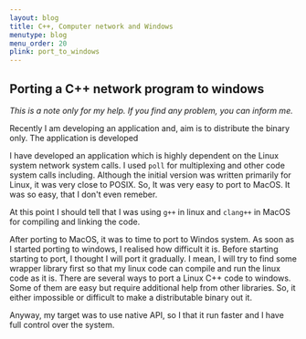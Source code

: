 ```yaml
---
layout: blog
title: C++, Computer network and Windows
menutype: blog
menu_order: 20
plink: port_to_windows
---
```


## Porting a C++ network program to windows

*This is a note only for my help. If you find any problem, you can inform me.*

Recently I am developing an application and, aim is to distribute the binary only.
The application is developed

I have developed an application which is highly dependent on the Linux system network system calls. 
I used `poll` for multiplexing and other code system calls including.
Although the initial version was written primarily for Linux, it was very close to POSIX.
So, It was very easy to port to MacOS. 
It was so easy, that I don't even remeber.

At this point I should tell that I was using `g++` in linux and `clang++` in MacOS for compiling and linking the code.

After porting to MacOS, it was to time to port to Windos system.
As soon as I started porting to windows, I realised how difficult it is.
Before starting starting to port, I thought I will port it gradually.
I mean, I will try to find some wrapper library first so that my linux code can compile and run the linux code as it is.
There are several ways to port a Linux C++ code to windows.
Some of them are easy but require additional help from other libraries.
So, it either impossible or difficult to make a distributable binary out it.

Anyway, my target was to use native API, so I that it run faster and I have full control over the system.

